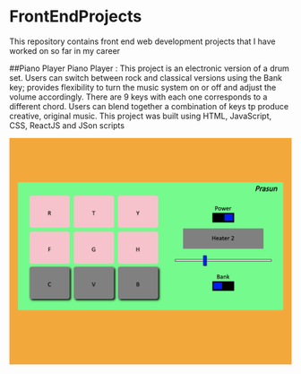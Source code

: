 # FrontEndProjects
This repository contains front end web development projects that I have worked on so far in my career

##Piano Player
  Piano Player : This project is an electronic version of a drum set. Users can switch between rock and classical versions    using the Bank key; provides flexibility to turn the music system on or off and adjust the volume accordingly. There are 9 keys with each one corresponds to a different chord. Users can blend together a combination of keys tp produce creative, original music. This project was built using  HTML, JavaScript, CSS, ReactJS and JSon scripts

  ![piano player screenshot](/FrontEndDevelopmentProjects/Front_End_Project_Screenshots/piano_player.png)
